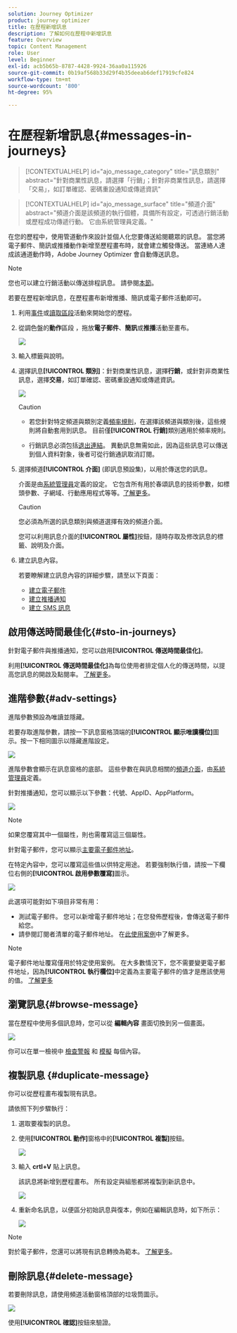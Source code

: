 ```yaml
---
solution: Journey Optimizer
product: journey optimizer
title: 在歷程新增訊息
description: 了解如何在歷程中新增訊息
feature: Overview
topic: Content Management
role: User
level: Beginner
exl-id: acb5b65b-8787-4428-9924-36aa0a115926
source-git-commit: 0b19af568b33d29f4b35deeab6def17919cfe824
workflow-type: tm+mt
source-wordcount: '800'
ht-degree: 95%

---
```


# 在歷程新增訊息{#messages-in-journeys}

>[!CONTEXTUALHELP]
>id="ajo_message_category"
>title="訊息類別"
>abstract="針對商業性訊息，請選擇「行銷」；針對非商業性訊息，請選擇「交易」，如訂單確認、密碼重設通知或傳遞資訊"

>[!CONTEXTUALHELP]
>id="ajo_message_surface"
>title="頻道介面"
>abstract="頻道介面是該頻道的執行個體，具備所有設定，可透過行銷活動或歷程成功傳遞行動。 它由系統管理員定義。"

在您的歷程中，使用管道動作來設計並個人化您要傳送給閱聽眾的訊息。 當您將電子郵件、簡訊或推播動作新增至歷程畫布時，就會建立觸發傳送。 當連絡人達成該通道動作時，Adobe Journey Optimizer 會自動傳送訊息。


>[!NOTE]
>您也可以建立行銷活動以傳送排程訊息。 請參閱[本節](../campaigns/get-started-with-campaigns.md)。


若要在歷程新增訊息，在歷程畫布新增推播、簡訊或電子郵件活動即可。

1. 利用[事件](../building-journeys/general-events.md)或[讀取區段](../building-journeys/read-segment.md)活動來開始您的歷程。

1. 從調色盤的&#x200B;**動作**&#x200B;區段 ，拖放&#x200B;**電子郵件**、**簡訊**&#x200B;或&#x200B;**推播**&#x200B;活動至畫布。

   ![](assets/add-a-message.png)

1. 輸入標籤與說明。

1. 選擇訊息&#x200B;**[!UICONTROL 類別]**：針對商業性訊息，選擇&#x200B;**行銷**，或針對非商業性訊息，選擇&#x200B;**交易**，如訂單確認、密碼重設通知或傳遞資訊。

   ![](assets/inline-message-category.png)

   >[!CAUTION]
   >
   >* 若您針對特定頻道與類別定義[頻率規則](../configuration/frequency-rules.md)，在選擇該頻道與類別後，這些規則將自動套用到訊息。 目前僅&#x200B;**[!UICONTROL 行銷]**&#x200B;類別適用於頻率規則。
   >
   >* 行銷訊息必須包括[退出連結](../privacy/opt-out.md#opt-out-management)。 異動訊息無需如此，因為這些訊息可以傳送到個人資料對象，後者可從行銷通訊取消訂閱。


1. 選擇頻道&#x200B;**[!UICONTROL 介面]** (即訊息預設集)，以用於傳送您的訊息。

   介面是由[系統管理員](../start/path/administrator.md)定義的設定。 它包含所有用於春頌訊息的技術參數，如標頭參數、子網域、行動應用程式等等。[了解更多](../configuration/channel-surfaces.md)。

   >[!CAUTION]
   >
   >您必須為所選的訊息類別與頻道選擇有效的頻道介面。

   您可以利用訊息介面的&#x200B;**[!UICONTROL 屬性]**&#x200B;按鈕，隨時存取及修改訊息的標籤、說明及介面。

1. 建立訊息內容。

   若要瞭解建立訊息內容的詳細步驟，請至以下頁面：

   * [建立電子郵件](create-email.md)
   * [建立推播通知](create-push.md)
   * [建立 SMS 訊息](create-sms.md)

## 啟用傳送時間最佳化{#sto-in-journeys}

針對電子郵件與推播通知，您可以啟用&#x200B;**[!UICONTROL 傳送時間最佳化]**。

利用&#x200B;**[!UICONTROL 傳送時間最佳化]**&#x200B;為每位使用者排定個人化的傳送時間，以提高您訊息的開啟及點閱率。 [了解更多](../messages/send-time-optimization.md)。

## 進階參數{#adv-settings}

進階參數預設為唯讀並隱藏。

若要存取進階參數，請按一下訊息窗格頂端的&#x200B;**[!UICONTROL 顯示唯讀欄位]**&#x200B;圖示。按一下相同圖示以隱藏進階設定。

![](assets/show-read-only.png)

進階參數會顯示在訊息窗格的底部。 這些參數在與訊息相關的[頻道介面](../configuration/channel-surfaces.md)，由[系統管理員](../start/path/administrator.md)定義。

針對推播通知，您可以顯示以下參數：代號、AppID、AppPlatform。

![](assets/push-adv-parameters.png)

>[!NOTE]
>
>如果您覆寫其中一個屬性，則也需覆寫這三個屬性。

針對電子郵件，您可以顯示[主要電子郵件地址](../configuration/primary-email-addresses.md)。

在特定內容中，您可以覆寫這些值以供特定用途。 若要強制執行值，請按一下欄位右側的&#x200B;**[!UICONTROL 啟用參數覆寫]**&#x200B;圖示。

![](assets/email-adv-parameters.png)

此選項可能對如下項目非常有用：

* 測試電子郵件。 您可以新增電子郵件地址；在您發佈歷程後，會傳送電子郵件給您。
* 請參閱訂閱者清單的電子郵件地址。 在[此使用案例](../building-journeys/message-to-subscribers-uc.md)中了解更多。

>[!NOTE]
>
>電子郵件地址覆寫僅用於特定使用案例。 在大多數情況下，您不需要變更電子郵件地址，因為&#x200B;**[!UICONTROL 執行欄位]**&#x200B;中定義為主要電子郵件的值才是應該使用的值。 [了解更多](../configuration/primary-email-addresses.md)

## 瀏覽訊息{#browse-message}

當在歷程中使用多個訊息時，您可以從 **編輯內容** 畫面切換到另一個畫面。

![](assets/inline-messages-multi-content.png)

你可以在單一檢視中 [檢查警報](alerts.md) 和 [模擬](../design/preview.md) 每個內容。

## 複製訊息 {#duplicate-message}

你可以從歷程畫布複製現有訊息。

請依照下列步驟執行：

1. 選取要複製的訊息。

1. 使用&#x200B;**[!UICONTROL 動作]**&#x200B;窗格中的&#x200B;**[!UICONTROL 複製]**&#x200B;按鈕。

   ![](assets/message-duplicate.png)

1. 輸入 **crtl+V** 貼上訊息。

   該訊息將新增到歷程畫布。 所有設定與組態都將複製到新訊息中。

   ![](assets/message-duplicated.png)

1. 重新命名訊息，以便區分初始訊息與復本，例如在編輯訊息時，如下所示：

   ![](assets/multi-message.png)


>[!NOTE]
>
>對於電子郵件，您還可以將現有訊息轉換為範本。 [了解更多](../design/email-templates.md)。

## 刪除訊息{#delete-message}

若要刪除訊息，請使用頻道活動窗格頂部的垃圾筒圖示。

![](assets/delete-message.png)

使用&#x200B;**[!UICONTROL 確認]**&#x200B;按鈕來驗證。
